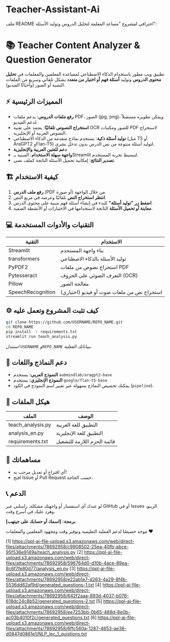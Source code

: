 # Teacher-Assistant-Ai
ملف README احترافي لمشروع "مساعد المعلمة لتحليل الدروس وتوليد الأسئلة":

# 📚 Teacher Content Analyzer & Question Generator

تطبيق ويب مطور باستخدام الذكاء الاصطناعي لمساعدة المعلمين والمعلمات في **تحليل محتوى الدروس** وتوليد **أسئلة فهم أو اختيار من متعدد** بشكل تلقائي وسريع من الملفات النصية أو الصور (وأحيانًا الفيديو).

## ⚡️ المميزات الرئيسية

- **رفع ملفات الدروس**: يدعم ملفات PDF، الصور (jpg, png)، ويمكن تطويره مستقبلاً لدعم الفيديو.
- **استخراج النصوص تلقائيًا**: يعتمد على تقنية OCR للصور ومكتبات PDF لاستخراج النصوص العربية أو الإنجليزية.
- **توليد أسئلة ذكية**: يستخدم نماذج متقدمة من الذكاء الاصطناعي (مثل T5 أو AraGPT2 وFlan-T5) لتوليد أسئلة متنوعة من نص الدرس بدون تدخل بشري.
- **دعم للغتين العربية والإنجليزية**
- **واجهة سهلة الاستخدام**: المبنية بـStreamlit لتبسيط تجربة المستخدم.
- **تصدير النتائج**: إمكانية تحميل الأسئلة الناتجة كملف نصي.

## 🏗️ كيفية الاستخدام

1. **رفع ملف الدرس** (PDF أو صورة) من خلال الواجهة.
2. **انتظر استخراج النص** تلقائيًا وعرضه في مربع النص.
3. **اضغط زر "توليد أسئلة"** للبدء في إنشاء أسئلة فهم مبنية على محتوى الدرس.
4. **معاينة أو تحميل الأسئلة** الناتجة لاستخدامها في الاختبارات أو الأنشطة الصفية.

## 💻 التقنيات والأدوات المستخدمة

| التقنية          | الاستخدام                                        |
|------------------|-------------------------------------------------|
| Streamlit        | بناء واجهة المستخدم                             |
| transformers     | توليد الأسئلة بالذكاء الاصطناعي                  |
| PyPDF2           | استخراج نصوص من ملفات PDF                       |
| Pytesseract      | التعرف الضوئي على الحروف (OCR)                  |
| Pillow           | معالجة الصور                                    |
| SpeechRecognition| (اختياري) استخراج نص من ملفات صوت أو فيديو       |

## ⚙️ كيف تثبت المشروع وتعمل عليه

```bash
git clone https://github.com/USERNAME/REPO_NAME.git
cd REPO_NAME
pip install -r requirements.txt
streamlit run teach_analysis.py
```
*استبدل `USERNAME` و`REPO_NAME` ببياناتك الفعلية.*

## 🔄 دعم النماذج واللغات

- **النموذج العربي:** يستخدم `aubmindlab/aragpt2-base`
- **النموذج الإنجليزي:** يستخدم `google/flan-t5-base`
- يمكنك تخصيص النماذج بسهولة عبر تغيير اسم النموذج في الكود (`pipeline`).

## 📁 هيكل الملفات

| الملف                | الوصف                          |
|----------------------|-------------------------------|
| teach_analysis.py    | التطبيق للغة العربية           |
| analysis_en.py       | التطبيق للغة الإنجليزية         |
| requirements.txt     | قائمة الحزم اللازمة للتشغيل     |

## 🙏 مساهماتك

- أي اقتراح أو تعديل مرحب به!
- افتح Issue أو Pull Request حسب الحاجة.

## 📞 الدعم

لو عندك أي استفسار أو واجهتك مشكلة، راسلني عبر GitHub أو في Issues الريبو، وهرد عليك في أسرع وقت.

**برمجة: [اسمك أو حسابك على جيتهب]**

موجه خصيصًا لدعم العملية التعليمية وتوفير وقت ومجهود المعلمين والمعلمات ❤️

[1] https://ppl-ai-file-upload.s3.amazonaws.com/web/direct-files/attachments/78692958/c9908502-25ea-40fb-abce-95f536e9149a/teach_analysis.py
[2] https://ppl-ai-file-upload.s3.amazonaws.com/web/direct-files/attachments/78692958/596764d0-d10b-4ace-89ea-8c6f7fe80d77/analysis_en.py
[3] https://ppl-ai-file-upload.s3.amazonaws.com/web/direct-files/attachments/78692958/e22ab1e7-d263-4a29-8f4b-5536dd62af9d/generated_questions-1.txt
[4] https://ppl-ai-file-upload.s3.amazonaws.com/web/direct-files/attachments/78692958/642f2aaa-893d-4037-b076-618dc24c8b52/generated_questions-2.txt
[5] https://ppl-ai-file-upload.s3.amazonaws.com/web/direct-files/attachments/78692958/ee7253bb-0b65-488d-8e0b-ac03b4010f2c/generated_questions.txt
[6] https://ppl-ai-file-upload.s3.amazonaws.com/web/direct-files/attachments/78692958/6ffc560a-1287-4653-ae38-d0847d0861e1/NLP_lec_1_quistions.txt
